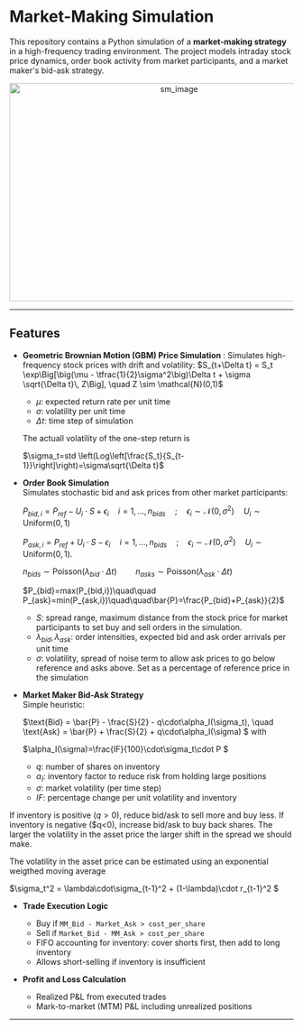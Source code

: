 # Market-Making Simulation

This repository contains a Python simulation of a **market-making strategy** in a high-frequency trading environment. The project models intraday stock price dynamics, order book activity from market participants, and a market maker's bid-ask strategy. 

<p align="center">
  <img src="https://github.com/user-attachments/assets/543c475e-4c52-450a-8821-5beac7b2623d" alt="sm_image" width="586" height="387">
</p>

---

## Features

- **Geometric Brownian Motion (GBM) Price Simulation** : Simulates high-frequency stock prices with drift and volatility:
$S_{t+\Delta t} = S_t \exp\Big[\big(\mu - \tfrac{1}{2}\sigma^2\big)\Delta t + \sigma \sqrt{\Delta t}\, Z\Big], \quad Z \sim \mathcal{N}(0,1)$


  - $\mu$: expected return rate per unit time  
  - $\sigma$: volatility per unit time  
  - $\Delta t$: time step of simulation

  The actuall volatility of the one-step return is

  $\sigma_t=std \left(Log\left[\frac{S_t}{S_{t-1}}\right]\right)=\sigma\sqrt{\Delta t}$

- **Order Book Simulation**  
  Simulates stochastic bid and ask prices from other market participants:
  
  $P_{bid,i} = P_{ref}-U_i\cdot S +\epsilon_i\quad i=1,...,n_{bids}\quad; \quad \epsilon_i \sim \mathcal{N}(0,\sigma^2)\quad U_i\sim\mathrm{Uniform}(0,1)$
  
  $P_{ask,i} = P_{ref}+U_i\cdot S - \epsilon_i\quad i=1,...,n_{bids}\quad; \quad \epsilon_i \sim \mathcal{N}(0,\sigma^2)\quad U_i\sim\mathrm{Uniform}(0,1).$

  $n_{bids}\sim\mathrm{Poisson}(\lambda_{bid}\cdot\Delta t)\quad\quad n_{asks}\sim\mathrm{Poisson}(\lambda_{ask}\cdot\Delta t)$

  $P_{bid}=max(P_{bid,i})\quad\quad P_{ask}=min(P_{ask,i})\quad\quad\bar{P}=\frac{P_{bid}+P_{ask}}{2}$
  
  - $S$: spread range, maximum distance from the stock price for market participants to set buy and sell orders in the simulation.
  - $\lambda_{bid}, \lambda_{ask}$: order intensities, expected bid and ask order arrivals per unit time
  - $\sigma$: volatility, spread of noise term to allow ask prices to go below reference and asks above. Set as a percentage of reference price in the simulation

- **Market Maker Bid-Ask Strategy**  
  Simple heuristic:
  
  $\text{Bid} = \bar{P} - \frac{S}{2} - q\cdot\alpha_I(\sigma_t), \quad \text{Ask} = \bar{P} + \frac{S}{2} + q\cdot\alpha_I(\sigma) $
  with
  
  $\alpha_I(\sigma)=\frac{IF}{100}\cdot\sigma_t\cdot P $
  
  - $q$: number of shares on inventory
  - $\alpha_I$: inventory factor to reduce risk from holding large positions
  - $\sigma$: market volatility (per time step)
  - $IF$: percentage change per unit volatility and inventory
    
If inventory is positive ($q>0$), reduce bid/ask to sell more and buy less. If inventory is negative ($q<0), increase bid/ask to buy back shares. The larger the volatility in the asset price the larger shift in the spread we should make.

The volatility in the asset price can be estimated using an exponential weigthed moving average

$\sigma_t^2 = \lambda\cdot\sigma_{t-1}^2 + (1-\lambda)\cdot r_{t-1}^2 $

- **Trade Execution Logic**  
  - Buy if `MM_Bid - Market_Ask > cost_per_share`  
  - Sell if `Market_Bid - MM_Ask > cost_per_share`  
  - FIFO accounting for inventory: cover shorts first, then add to long inventory  
  - Allows short-selling if inventory is insufficient  

- **Profit and Loss Calculation**  
  - Realized P&L from executed trades  
  - Mark-to-market (MTM) P&L including unrealized positions  

---
